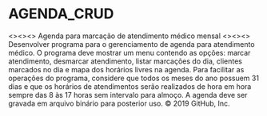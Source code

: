 # AGENDA_CRUD
&lt;>&lt;>&lt;> Agenda para marcação de atendimento médico mensal &lt;>&lt;>&lt;>  Desenvolver programa para o gerenciamento de agenda para atendimento médico. O programa deve mostrar um menu contendo as opções: marcar atendimento, desmarcar atendimento, listar marcações do dia, clientes marcados no dia e mapa dos horários livres na agenda. Para facilitar as operações do programa, considere que todos os meses do ano possuem 31 dias e que os horários de atendimentos serão realizados de hora em hora sempre das 8 às 17 horas sem intervalo para almoço. A agenda deve ser gravada em arquivo binário para posterior uso.  © 2019 GitHub, Inc.

